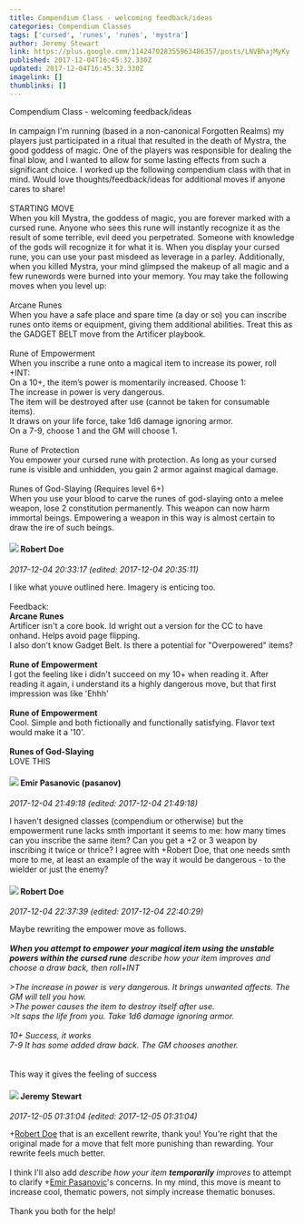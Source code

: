 ```yaml
---
title: Compendium Class - welcoming feedback/ideas
categories: Compendium Classes
tags: ['cursed', 'runes', 'runes', 'mystra']
author: Jeremy Stewart
link: https://plus.google.com/114247028355963486357/posts/LNVBhajMyKy
published: 2017-12-04T16:45:32.330Z
updated: 2017-12-04T16:45:32.330Z
imagelink: []
thumblinks: []
---
```


Compendium Class - welcoming feedback/ideas<br /><br />In campaign I&#39;m running (based in a non-canonical Forgotten Realms) my players just participated in a ritual that resulted in the death of Mystra, the good goddess of magic.  One of the players was responsible for dealing the final blow, and I wanted to allow for some lasting effects from such a significant choice.  I worked up the following compendium class with that in mind.  Would love thoughts/feedback/ideas for additional moves if anyone cares to share!<br /><br />STARTING MOVE<br />When you kill Mystra, the goddess of magic, you are forever marked with a cursed rune. Anyone who sees this rune will instantly recognize it as the result of some terrible, evil deed you perpetrated. Someone with knowledge of the gods will recognize it for what it is. When you display your cursed rune, you can use your past misdeed as leverage in a parley. Additionally, when you killed Mystra, your mind glimpsed the makeup of all magic and a few runewords were burned into your memory. You may take the following moves when you level up:<br /><br />Arcane Runes<br />When you have a safe place and spare time (a day or so) you can inscribe runes onto items or equipment, giving them additional abilities. Treat this as the GADGET BELT move from the Artificer playbook.<br /><br />Rune of Empowerment<br />When you inscribe a rune onto a magical item to increase its power, roll +INT:<br />On a 10+, the item’s power is momentarily increased. Choose 1:<br />The increase in power is very dangerous.<br />The item will be destroyed after use (cannot be taken for consumable items).<br />It draws on your life force, take 1d6 damage ignoring armor.<br />On a 7-9, choose 1 and the GM will choose 1.<br /><br />Rune of Protection<br />You empower your cursed rune with protection. As long as your cursed rune is visible and unhidden, you gain 2 armor against magical damage.<br /><br />Runes of God-Slaying (Requires level 6+)<br />When you use your blood to carve the runes of god-slaying onto a melee weapon, lose 2 constitution permanently. This weapon can now harm immortal beings.  Empowering a weapon in this way is almost certain to draw the ire of such beings.
<div id='comment z12ahfiawn3nfrtvn23it1vanwr3u5ndo'>
  <h4><img src='{{site.baseurl}}//images/avatars/105487846931822189120_photo.jpg'> Robert Doe</h4>
      <p><cite>2017-12-04 20:33:17 (edited: 2017-12-04 20:35:11)</cite></p>
        <p>I like what youve outlined here. Imagery is enticing too.<br /><br />Feedback:<br /><b>Arcane Runes</b><br />Artificer isn&#39;t a core book. Id wright out a version for the CC to have onhand. Helps avoid page flipping.<br />I also don&#39;t know Gadget Belt. Is there a potential for &quot;Overpowered&quot; items?<br /><br /><b>Rune of Empowerment</b><br />I got the feeling like i didn&#39;t succeed on my 10+ when reading it. After reading it again, i understand its a highly dangerous move, but that first impression was like &#39;Ehhh&#39;<br /><br /><b>Rune of Empowerment</b><br />Cool. Simple and both fictionally and functionally satisfying. Flavor text would make it a &#39;10&#39;.<br /><br /><b>Runes of God-Slaying</b><br />LOVE THIS</p>
</div>
        

<div id='comment z12ahfiawn3nfrtvn23it1vanwr3u5ndo'>
  <h4><img src='{{site.baseurl}}//images/avatars/107904205842562911668_photo.jpg'> Emir Pasanovic (pasanov)</h4>
      <p><cite>2017-12-04 21:49:18 (edited: 2017-12-04 21:49:18)</cite></p>
        <p>I haven&#39;t designed classes (compendium or otherwise) but the empowerment rune lacks smth important it seems to me: how many times can you inscribe the same item? Can you get a +2 or 3 weapon by inscribing it twice or thrice? I agree with +Robert Doe, that one needs smth more to me, at least an example of the way it would be dangerous - to the wielder or just the enemy?</p>
</div>
        

<div id='comment z12ahfiawn3nfrtvn23it1vanwr3u5ndo'>
  <h4><img src='{{site.baseurl}}//images/avatars/105487846931822189120_photo.jpg'> Robert Doe</h4>
      <p><cite>2017-12-04 22:37:39 (edited: 2017-12-04 22:40:29)</cite></p>
        <p>Maybe rewriting the empower move as follows.<br /><br /><b><i>When you attempt to empower your magical item using the unstable powers within the cursed rune</i></b><i> describe how your item improves and choose a draw back, then roll+INT</i><br /><br /><i>&gt;The increase in power is very dangerous. It brings unwanted affects. The GM will tell you how.</i><br /><i>&gt;The power causes the item to destroy itself after use.</i><br /><i>&gt;It saps the life from you. Take 1d6 damage ignoring armor.</i><br /><br /><i>10+ Success, it works</i><br /><i>7-9 It has some added draw back. The GM chooses another.</i><br /><br /><br />This way it gives the feeling of success</p>
</div>
        

<div id='comment z12ahfiawn3nfrtvn23it1vanwr3u5ndo'>
  <h4><img src='{{site.baseurl}}//images/avatars/114247028355963486357_photo.jpg'> Jeremy Stewart</h4>
      <p><cite>2017-12-05 01:31:04 (edited: 2017-12-05 01:31:04)</cite></p>
        <p><span class="proflinkWrapper"><span class="proflinkPrefix">+</span><a class="proflink" href="https://plus.google.com/105487846931822189120" oid="105487846931822189120">Robert Doe</a></span> that is an excellent rewrite, thank you!  You&#39;re right that the original made for a move that felt more punishing than rewarding.  Your rewrite feels much better.<br /><br />I think I&#39;ll also add <i>describe how your item </i><b><i>temporarily</i></b><i> improves</i> to attempt to clarify <span class="proflinkWrapper"><span class="proflinkPrefix">+</span><a class="proflink" href="https://plus.google.com/107904205842562911668" oid="107904205842562911668">Emir Pasanovic</a></span>&#39;s concerns.  In my mind, this move is meant to increase cool, thematic powers, not simply increase thematic bonuses.<br /><br />Thank you both for the help!</p>
</div>
        